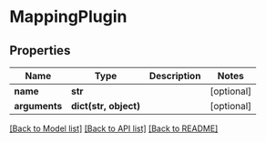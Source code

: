 # MappingPlugin

## Properties
Name | Type | Description | Notes
------------ | ------------- | ------------- | -------------
**name** | **str** |  | [optional] 
**arguments** | **dict(str, object)** |  | [optional] 

[[Back to Model list]](../README.md#documentation-for-models) [[Back to API list]](../README.md#documentation-for-api-endpoints) [[Back to README]](../README.md)



